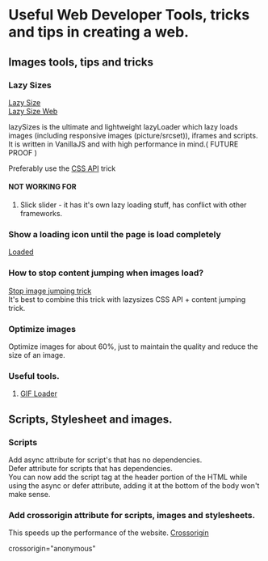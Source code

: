 # Useful Web Developer Tools, tricks and tips in creating a web.

## Images tools, tips and tricks

### Lazy Sizes
[Lazy Size](https://github.com/aFarkas/lazysizes)     
[Lazy Size Web](https://afarkas.github.io/lazysizes/index.html)   
     
lazySizes is the ultimate and lightweight lazyLoader which lazy loads images (including responsive images (picture/srcset)), iframes and scripts. It is written in VanillaJS and with high performance in mind.( FUTURE PROOF )

Preferably use the [CSS API](https://github.com/aFarkas/lazysizes#css-api) trick

#### NOT WORKING FOR
1. Slick slider - it has it's own lazy loading stuff, has conflict with other frameworks.

### Show a loading icon until the page is load completely

[Loaded](https://stackoverflow.com/questions/23906956/show-loading-icon-until-the-page-is-load)

### How to stop content jumping when images load?

[Stop image jumping trick](https://itnext.io/how-to-stop-content-jumping-when-images-load-7c915e47f576)     
It's best to combine this trick with lazysizes CSS API + content jumping trick.

### Optimize images

Optimize images for about 60%, just to maintain the quality and reduce the size of an image.

### Useful tools.

1. [GIF Loader](https://loading.io/)

## Scripts, Stylesheet and images.

### Scripts
Add async attribute for script's that has no dependencies.     
Defer attribute for scripts that has dependencies.       
You can now add the script tag at the header portion of the HTML while using the async or defer attribute, adding it at the bottom of the body won't make sense.

### Add crossorigin attribute for scripts, images and stylesheets.
This speeds up the performance of the website.
[Crossorigin](http://gavinballard.com/tiny-tweaks-for-shopify-theme-performance/)     

crossorigin="anonymous"

